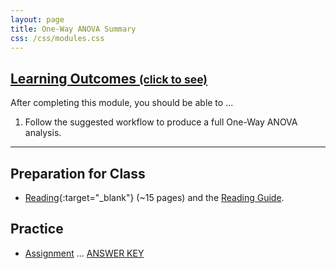 ```yaml
---
layout: page
title: One-Way ANOVA Summary
css: /css/modules.css
---
```


<div class="panel-group-ILOs">
  <div class="panel panel-default">
    <div class="panel-heading">
      <h2 class="panel-title">
        <a data-toggle="collapse" href="#ILOs">Learning Outcomes <small>(click to see)</small></a>
      </h2>
    </div>
    <div id="ILOs" class="panel-collapse collapse">
      <div class="panel-body">
<p>After completing this module, you should be able to ...</p>

<ol>
  <li>Follow the suggested workflow to produce a full One-Way ANOVA analysis.</li>
</ol>
      </div>
    </div>
  </div>
</div>

----

## Preparation for Class

* [Reading](http://derekogle.com/Book207/ANOVA1Summary.html){:target="_blank"} (~15 pages) and the [Reading Guide](prep/ANOVA1Summary).

## Practice

* [Assignment](ce/ANOVA1Summary_CE1) ... [ANSWER KEY](ce/KEY_ANOVA1Summary_CE1)
